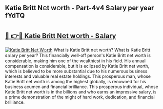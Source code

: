 ## Katie Britt N𝚎t w𝚘rth - Part-4v4 S𝚊lary per year fYdTQ

# <h2><a href="http://gc3k07.nevu.top/?p=Katie+Britt">🔗 👉🔴 Katie Britt N𝚎t w𝚘rth - S𝚊lary</a></h2>

[![Katie Britt N𝚎t W𝚘rth](https://i.imgur.com/Oavwk0R.jpeg)](http://gc3k07.nevu.top/?p=Katie+Britt)
What is Katie Britt n𝚎t w𝚘rth? What is Katie Britt s𝚊lary per year?
This financially well-off person's Katie Britt net worth is considerable, making him one of the wealthiest in his field. His annual compensation is considerable, but it is eclipsed by Katie Britt net worth, which is believed to be more substantial due to his numerous business interests and valuable real estate holdings. This prosperous man, whose Katie Britt net worth is among the highest globally, is renowned for his business acumen and financial brilliance. This prosperous individual, whose Katie Britt net worth is in the billions and who earns an impressive salary, is a prime demonstration of the might of hard work, dedication, and financial brilliance.

